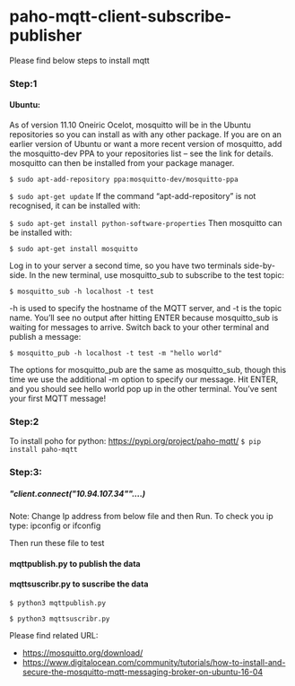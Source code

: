 # paho-mqtt-client-subscribe-publisher

Please find below steps to install mqtt 

### Step:1
#### Ubuntu:

As of version 11.10 Oneiric Ocelot, mosquitto will be in the Ubuntu repositories so you can install as with any other package. If you are on an earlier version of Ubuntu or want a more recent version of mosquitto, add the mosquitto-dev PPA to your repositories list – see the link for details. mosquitto can then be installed from your package manager.

``` $ sudo apt-add-repository ppa:mosquitto-dev/mosquitto-ppa ```

``` $ sudo apt-get update ```
If the command “apt-add-repository” is not recognised, it can be installed with:

``` $ sudo apt-get install python-software-properties ```
Then mosquitto can be installed with:

``` $ sudo apt-get install mosquitto ```

Log in to your server a second time, so you have two terminals side-by-side. In the new terminal, use mosquitto_sub to subscribe to the test topic:

``` $ mosquitto_sub -h localhost -t test ```

-h is used to specify the hostname of the MQTT server, and -t is the topic name. You’ll see no output after hitting ENTER because mosquitto_sub is waiting for messages to arrive. Switch back to your other terminal and publish a message:

``` $ mosquitto_pub -h localhost -t test -m "hello world" ```

The options for mosquitto_pub are the same as mosquitto_sub, though this time we use the additional -m option to specify our message. Hit ENTER, and you should see hello world pop up in the other terminal. You’ve sent your first MQTT message!

### Step:2

To install poho for python:
https://pypi.org/project/paho-mqtt/
``` $ pip install paho-mqtt ```


### Step:3: 
##### "client.connect("10.94.107.34""....)
Note: Change Ip address from below file and then Run.
To check you ip type: ipconfig or ifconfig

Then run these file to test
#### mqttpublish.py to publish the data
#### mqttsuscribr.py to suscribe the data
``` 
$ python3 mqttpublish.py
```
```
$ python3 mqttsuscribr.py
```

Please find related URL:

* https://mosquitto.org/download/
* https://www.digitalocean.com/community/tutorials/how-to-install-and-secure-the-mosquitto-mqtt-messaging-broker-on-ubuntu-16-04





